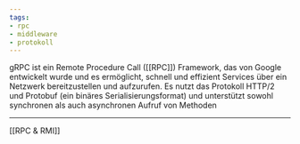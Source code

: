 ```yaml
---
tags:
- rpc
- middleware
- protokoll
---
```


gRPC ist ein Remote Procedure Call ([[RPC]]) Framework, das von Google entwickelt wurde und es ermöglicht, schnell und effizient Services über ein Netzwerk bereitzustellen und aufzurufen. Es nutzt das Protokoll HTTP/2 und Protobuf (ein binäres Serialisierungsformat) und unterstützt sowohl synchronen als auch asynchronen Aufruf von Methoden

---
[[RPC & RMI]]